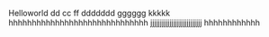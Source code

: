 Helloworld
dd
cc
ff
ddddddd
gggggg
kkkkk
hhhhhhhhhhhhhhhhhhhhhhhhhhhhhh
jjjjjjjjjjjjjjjjjjjjjjjjjjj
hhhhhhhhhhhh
